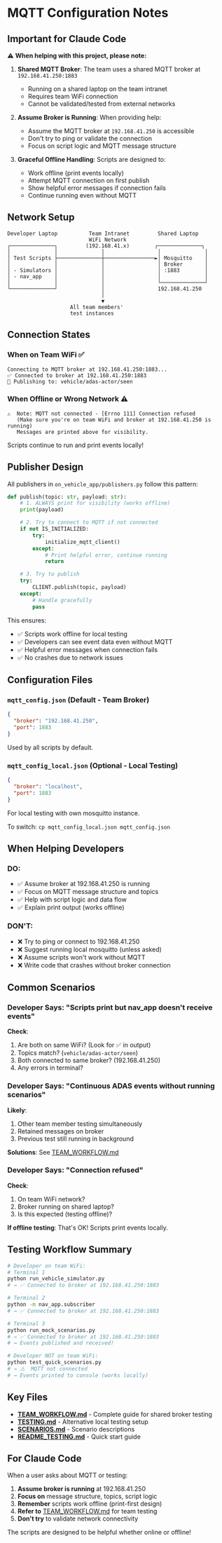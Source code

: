 # MQTT Configuration Notes

## Important for Claude Code

⚠️ **When helping with this project, please note:**

1. **Shared MQTT Broker**: The team uses a shared MQTT broker at `192.168.41.250:1883`
   - Running on a shared laptop on the team intranet
   - Requires team WiFi connection
   - Cannot be validated/tested from external networks

2. **Assume Broker is Running**: When providing help:
   - Assume the MQTT broker at `192.168.41.250` is accessible
   - Don't try to ping or validate the connection
   - Focus on script logic and MQTT message structure

3. **Graceful Offline Handling**: Scripts are designed to:
   - Work offline (print events locally)
   - Attempt MQTT connection on first publish
   - Show helpful error messages if connection fails
   - Continue running even without MQTT

## Network Setup

```
Developer Laptop          Team Intranet         Shared Laptop
                          WiFi Network
┌──────────────┐         (192.168.41.x)        ┌──────────────┐
│              │              │                 │              │
│ Test Scripts ├──────────────┼────────────────►│ Mosquitto    │
│              │              │                 │ Broker       │
│ - Simulators │              │                 │ :1883        │
│ - nav_app    │              │                 │              │
│              │              │                 └──────────────┘
└──────────────┘              │                 192.168.41.250
                              │
                              ▼
                    All team members'
                    test instances
```

## Connection States

### When on Team WiFi ✅
```
Connecting to MQTT broker at 192.168.41.250:1883...
✅ Connected to broker at 192.168.41.250:1883
📡 Publishing to: vehicle/adas-actor/seen
```

### When Offline or Wrong Network ⚠️
```
⚠️  Note: MQTT not connected - [Errno 111] Connection refused
   (Make sure you're on team WiFi and broker at 192.168.41.250 is running)
   Messages are printed above for visibility.
```

Scripts continue to run and print events locally!

## Publisher Design

All publishers in `on_vehicle_app/publishers.py` follow this pattern:

```python
def publish(topic: str, payload: str):
    # 1. ALWAYS print for visibility (works offline)
    print(payload)

    # 2. Try to connect to MQTT if not connected
    if not IS_INITIALIZED:
        try:
            initialize_mqtt_client()
        except:
            # Print helpful error, continue running
            return

    # 3. Try to publish
    try:
        CLIENT.publish(topic, payload)
    except:
        # Handle gracefully
        pass
```

This ensures:
- ✅ Scripts work offline for local testing
- ✅ Developers can see event data even without MQTT
- ✅ Helpful error messages when connection fails
- ✅ No crashes due to network issues

## Configuration Files

### `mqtt_config.json` (Default - Team Broker)
```json
{
  "broker": "192.168.41.250",
  "port": 1883
}
```
Used by all scripts by default.

### `mqtt_config_local.json` (Optional - Local Testing)
```json
{
  "broker": "localhost",
  "port": 1883
}
```
For local testing with own mosquitto instance.

To switch: `cp mqtt_config_local.json mqtt_config.json`

## When Helping Developers

### DO:
- ✅ Assume broker at 192.168.41.250 is running
- ✅ Focus on MQTT message structure and topics
- ✅ Help with script logic and data flow
- ✅ Explain print output (works offline)

### DON'T:
- ❌ Try to ping or connect to 192.168.41.250
- ❌ Suggest running local mosquitto (unless asked)
- ❌ Assume scripts won't work without MQTT
- ❌ Write code that crashes without broker connection

## Common Scenarios

### Developer Says: "Scripts print but nav_app doesn't receive events"

**Check**:
1. Are both on same WiFi? (Look for ✅ in output)
2. Topics match? (`vehicle/adas-actor/seen`)
3. Both connected to same broker? (192.168.41.250)
4. Any errors in terminal?

### Developer Says: "Continuous ADAS events without running scenarios"

**Likely**:
1. Other team member testing simultaneously
2. Retained messages on broker
3. Previous test still running in background

**Solutions**: See [TEAM_WORKFLOW.md](TEAM_WORKFLOW.md)

### Developer Says: "Connection refused"

**Check**:
1. On team WiFi network?
2. Broker running on shared laptop?
3. Is this expected (testing offline)?

**If offline testing**: That's OK! Scripts print events locally.

## Testing Workflow Summary

```bash
# Developer on team WiFi:
# Terminal 1
python run_vehicle_simulator.py
# → ✅ Connected to broker at 192.168.41.250:1883

# Terminal 2
python -m nav_app.subscriber
# → ✅ Connected to broker at 192.168.41.250:1883

# Terminal 3
python run_mock_scenarios.py
# → ✅ Connected to broker at 192.168.41.250:1883
# → Events published and received!

# Developer NOT on team WiFi:
python test_quick_scenarios.py
# → ⚠️  MQTT not connected
# → Events printed to console (works locally)
```

## Key Files

- **[TEAM_WORKFLOW.md](TEAM_WORKFLOW.md)** - Complete guide for shared broker testing
- **[TESTING.md](TESTING.md)** - Alternative local testing setup
- **[SCENARIOS.md](SCENARIOS.md)** - Scenario descriptions
- **[README_TESTING.md](README_TESTING.md)** - Quick start guide

## For Claude Code

When a user asks about MQTT or testing:

1. **Assume broker is running** at 192.168.41.250
2. **Focus on** message structure, topics, script logic
3. **Remember** scripts work offline (print-first design)
4. **Refer to** [TEAM_WORKFLOW.md](TEAM_WORKFLOW.md) for team testing
5. **Don't try** to validate network connectivity

The scripts are designed to be helpful whether online or offline!
